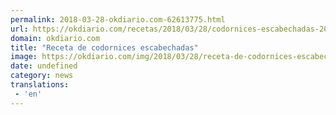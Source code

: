 ```yaml
---
permalink: 2018-03-28-okdiario.com-62613775.html
url: https://okdiario.com/recetas/2018/03/28/codornices-escabechadas-2038624
domain: okdiario.com
title: "Receta de codornices escabechadas"
image: https://okdiario.com/img/2018/03/28/receta-de-codornices-escabechadas-1.jpeg
date: undefined
category: news
translations: 
 - 'en'
---
```


